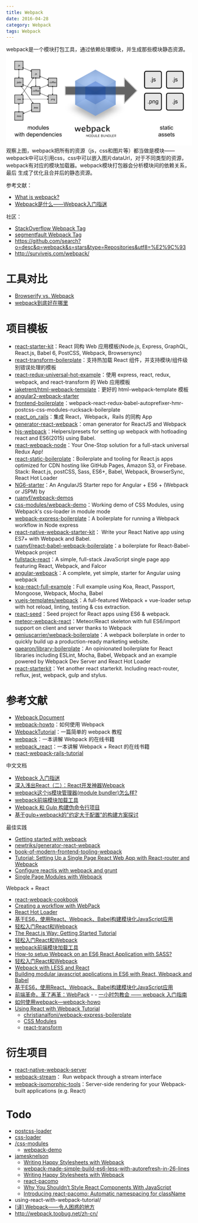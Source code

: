 ```yaml
---
title: Webpack
date: 2016-04-28
category: Webpack
tags: Webpack
---
```


webpack是一个模块打包工具，通过依赖处理模块，并生成那些模块静态资源。
![what-is-webpack](../../images/Webpack/what-is-webpack.png)
观察上图，webpack把所有的资源（js，css和图片等）都当做是模块——webpack中可以引用css，css中可以嵌入图片dataUrl，对于不同类型的资源，webpack有对应的模块加载器。webpack模块打包器会分析模块间的依赖关系，最后 生成了优化且合并后的静态资源。

参考文献：
- [What is webpack?]( http://webpack.github.io/docs/what-is-webpack.html)
- [Webpack是什么——Webpack入门指迷](http://segmentfault.com/a/1190000002551952#articleHeader0)

社区：
- [StackOverflow Webpack Tag]( http://stackoverflow.com/tags/webpack/info)
- [segmentfault Webpack Tag]( http://segmentfault.com/t/webpack)
- https://github.com/search?o=desc&q=webpack&s=stars&type=Repositories&utf8=%E2%9C%93
- http://survivejs.com/webpack/

# 工具对比
- [Browserify vs. Webpack]( http://www.oschina.net/translate/browserify-vs-webpack)
- [webpack到底好在哪里]( http://react-china.org/t/webpack/1277 )

# 项目模板
- [react-starter-kit](https://github.com/kriasoft/react-starter-kit)：React 同构 Web 应用模板(Node.js, Express, GraphQL, React.js, Babel 6, PostCSS, Webpack, Browsersync)
- [react-transform-boilerplate](https://github.com/gaearon/react-transform-boilerplate)：支持热加载 React 组件，并支持模块/组件级别错误处理的模板
- [react-redux-universal-hot-example](https://github.com/erikras/react-redux-universal-hot-example)：使用 express, react, redux, webpack, and react-transform 的 Web 应用模板
- [jaketrent/html-webpack-template]( https://github.com/jaketrent/html-webpack-template)：更好的 html-webpack-template 模板
- [angular2-webpack-starter](https://github.com/AngularClass/angular2-webpack-starter)
- [frontend-boilerplate](https://github.com/tj/frontend-boilerplate)：webpack-react-redux-babel-autoprefixer-hmr-postcss-css-modules-rucksack-boilerplate
- [react_on_rails](https://github.com/shakacode/react_on_rails)：集成 React，Webpack，Rails 的同构 App
- [generator-react-webpack](https://github.com/newtriks/generator-react-webpack)：oman generator for ReactJS and Webpack
- [hjs-webpack](https://github.com/HenrikJoreteg/hjs-webpack)：Helpers/presets for setting up webpack with hotloading react and ES6(2015) using Babel.
- [react-webpack-node](https://github.com/choonkending/react-webpack-node)：Your One-Stop solution for a full-stack universal Redux App!
- [react-static-boilerplate](https://github.com/koistya/react-static-boilerplate)：Boilerplate and tooling for React.js apps optimized for CDN hosting like GitHub Pages, Amazon S3, or Firebase. Stack: React.js, postCSS, Sass, ES6+, Babel, Webpack, BrowserSync, React Hot Loader
- [NG6-starter](https://github.com/AngularClass/NG6-starter)：An AngularJS Starter repo for Angular + ES6 + (Webpack or JSPM) by
- [ruanyf/webpack-demos](https://github.com/ruanyf/webpack-demos)
- [css-modules/webpack-demo](https://github.com/css-modules/webpack-demo)：Working demo of CSS Modules, using Webpack's css-loader in module mode
- [webpack-express-boilerplate](https://github.com/christianalfoni/webpack-express-boilerplate)：A boilerplate for running a Webpack workflow in Node express
- [react-native-webpack-starter-kit](https://github.com/jhabdas/react-native-webpack-starter-kit)： Write your React Native app using ES7+ with Webpack and Babel.
- [ruanyf/react-babel-webpack-boilerplate](https://github.com/ruanyf/react-babel-webpack-boilerplate)：a boilerplate for React-Babel-Webpack project
- [fullstack-react](https://github.com/Widen/fullstack-react)：A simple, full-stack JavaScript single page app featuring React, Webpack, and Falcor
- [angular-webpack](https://github.com/preboot/angular-webpack)：A complete, yet simple, starter for Angular using webpack
- [koa-react-full-example](https://github.com/dozoisch/koa-react-full-example)：Full example using Koa, React, Passport, Mongoose, Webpack, Mocha, Babel
- [vuejs-templates/webpack](https://github.com/vuejs-templates/webpack)：A full-featured Webpack + vue-loader setup with hot reload, linting, testing & css extraction.
- [react-seed](https://github.com/badsyntax/react-seed)：Seed project for React apps using ES6 & webpack.
- [meteor-webpack-react](https://github.com/jedwards1211/meteor-webpack-react)：Meteor/React skeleton with full ES6/import support on client and server thanks to Webpack
- [geniuscarrier/webpack-boilerplate](https://github.com/geniuscarrier/webpack-boilerplate)：A webpack boilerplate in order to quickly build up a production-ready marketing website.
- [gaearon/library-boilerplate](https://github.com/gaearon/library-boilerplate)：An opinionated boilerplate for React libraries including ESLint, Mocha, Babel, Webpack and an example powered by Webpack Dev Server and React Hot Loader
- [react-starterkit](https://github.com/wbkd/react-starterkit)：Yet another react starterkit. Including react-router, reflux, jest, webpack, gulp and stylus.


# 参考文献
- [Webpack Document](https://wohugb.gitbooks.io/webpack/content/index.html)
- [webpack-howto](https://github.com/petehunt/webpack-howto)：如何使用 Webpack
- [WebpackTutorial](https://github.com/AriaFallah/WebpackTutorial)：一篇简单的 webpack 教程
- [webpack](https://github.com/survivejs/webpack)：一本讲解 Webpack 的在线书籍
- [webpack_react](https://github.com/survivejs/webpack_react)：一本讲解 Webpack + React 的在线书籍
- [react-webpack-rails-tutorial](https://github.com/shakacode/react-webpack-rails-tutorial)

中文文档
- [Webpack 入门指迷]( http://segmentfault.com/a/1190000002551952)
- [深入浅出React（二）：React开发神器Webpack]( http://www.infoq.com/cn/articles/react-and-webpack)
- [webpack这个js模块管理器(module bundler)怎么样?]( http://www.zhihu.com/question/27500759)
- [webpack前端模块加载工具]( http://www.cnblogs.com/YikaJ/p/4586703.html)
- [Webpack 和 Gulp 构建伪命令行项目]( http://www.tuicool.com/articles/VJbMbmE)
- [基于gulp+webpack的"约定大于配置"的构建方案探讨](http://www.html-js.com/article/3214)

最佳实践
- [Getting started with webpack]( http://www.uxebu.com/blog/2014/09/getting-started-webpack/)
- [newtriks/generator-react-webpack]( https://github.com/newtriks/generator-react-webpack)
- [book-of-modern-frontend-tooling-webpack]( http://tooling.github.io/book-of-modern-frontend-tooling/dependency-management/webpack/introduction.html)
- [Tutorial: Setting Up a Single Page React Web App with React-router and Webpack]( http://jmfurlott.com/tutorial-setting-up-a-single-page-react-web-app-with-react-router-and-webpack/)
- [Configure reactjs with webpack and grunt]( http://javascript.tutorialhorizon.com/2014/08/31/configure-reactjs-with-webpack-and-grunt/)
- [Single Page Modules with Webpack]( http://dontkry.com/posts/code/single-page-modules-with-webpack.html)

Webpack + React
- [react-webpack-cookbook](https://fakefish.github.io/react-webpack-cookbook/)
- [Creating a workflow with WebPack]( http://christianalfoni.github.io/javascript/2014/12/13/did-you-know-webpack-and-react-is-awesome.html)
- [React Hot Loader]( http://gaearon.github.io/react-hot-loader/)
- [基于ES6，使用React、Webpack、Babel构建模块化JavaScript应用]( http://www.csdn.net/article/2015-05-24/2824757-building-modular-javascript-applications-in-es6-with-react-webpack-and-babel)
- [轻松入门React和Webpack]( http://lingyu.wang/2015/05/15/react-and-webpack/)
- [The React.js Way: Getting Started Tutorial]( http://blog.risingstack.com/the-react-way-getting-started-tutorial/)
- [轻松入门React和Webpack]( http://www.cocoachina.com/webapp/20150702/12357.html)
- [webpack前端模块加载工具]( http://www.cnblogs.com/YikaJ/p/4586703.html)
- [How-to setup Webpack on an ES6 React Application with SASS?]( http://www.jonathan-petitcolas.com/2015/05/15/howto-setup-webpack-on-es6-react-application-with-sass.html)
- [轻松入门React和Webpack]( http://lingyu.wang/2015/05/15/react-and-webpack/)
- [Webpack with LESS and React](http://www.tuicool.com/articles/goto?id=qENZJba)
- [Building modular javascript applications in ES6 with React, Webpack and Babel](http://www.tuicool.com/articles/goto?id=Rziiuem)
- [基于ES6，使用React、Webpack、Babel构建模块化JavaScript应用]( http://www.csdn.net/article/2015-05-24/2824757-building-modular-javascript-applications-in-es6-with-react-webpack-and-babel)
- [前端革命，革了再革：WebPack]( http://inside.mcfog.wang/2015/01/tech4fun-2/) - - [一小时包教会 —— webpack 入门指南](http://www.cnblogs.com/vajoy/p/4650467.html)
- [如何使用webpack—webpack-howo](http://qiutc.me/post/%E5%A6%82%E4%BD%95%E4%BD%BF%E7%94%A8webpack%E2%80%94webpack-howo.html)
- [Using React with Webpack Tutorial](https://blog.risingstack.com/using-react-with-webpack-tutorial/)
    - [christianalfoni/webpack-express-boilerplate](https://github.com/christianalfoni/webpack-express-boilerplate)
    - [CSS Modules](http://glenmaddern.com/articles/css-modules)
    - [react-transform](https://github.com/gaearon/react-transform)

# 衍生项目
- [react-native-webpack-server](https://github.com/mjohnston/react-native-webpack-server)
- [webpack-stream](https://github.com/shama/webpack-stream)： Run webpack through a stream interface
- [webpack-isomorphic-tools](https://github.com/halt-hammerzeit/webpack-isomorphic-tools)：Server-side rendering for your Webpack-built applications (e.g. React)

# Todo
- [postcss-loader](https://github.com/postcss/postcss-loader)
- [css-loader](https://github.com/webpack/css-loader)
- [/css-modules](https://github.com/css-modules/css-modules)
    - [webpack-demo](https://github.com/css-modules/webpack-demo)
- [jamesknelson](http://jamesknelson.com/)
    - [Writing Happy Stylesheets with Webpack](http://jamesknelson.com/writing-happy-stylesheets-with-webpack/)
    - [webpack-made-simple-build-es6-less-with-autorefresh-in-26-lines](http://jamesknelson.com/webpack-made-simple-build-es6-less-with-autorefresh-in-26-lines/)
    - [Writing Happy Stylesheets with Webpack](http://jamesknelson.com/writing-happy-stylesheets-with-webpack/)
    - [react-pacomo](https://github.com/unicorn-standard/react-pacomo)
    - [Why You Shouldn’t Style React Components With JavaScript](http://jamesknelson.com/why-you-shouldnt-style-with-javascript/)
    - [Introducing react-pacomo: Automatic namespacing for className](http://jamesknelson.com/taming-css-globals-with-react-without-webpack-or-inline-style/)
- using-react-with-webpack-tutorial/
- [[译] Webpack——令人困惑的地方](https://segmentfault.com/a/1190000005089993)
- http://webpack.toobug.net/zh-cn/

